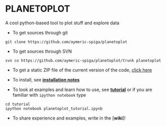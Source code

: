 # PLANETOPLOT

A cool python-based tool to plot stuff and explore data

* To get sources through git
~~~
git clone https://github.com/aymeric-spiga/planetoplot
~~~

* To get sources through SVN
~~~
svn co https://github.com/aymeric-spiga/planetoplot/trunk planetoplot
~~~

* To get a static ZIP file of the current version of the code, [click here](https://github.com/aymeric-spiga/planetoplot/archive/master.zip)

* To install, see [**installation notes**](https://github.com/aymeric-spiga/planetoplot/blob/master/INSTALL.md)


* To look at examples and learn how to use, see [**tutorial**](http://nbviewer.ipython.org/github/aymeric-spiga/planetoplot/blob/master/tutorial/planetoplot_tutorial.ipynb) or if you are familiar with `ipython notebook` type
~~~
cd tutorial
ipython notebook planetoplot_tutorial.ipynb
~~~

* To share experience and examples, write in the [**wiki**]!
